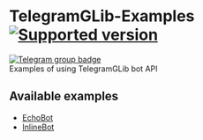 # TelegramGLib-Examples [![Supported version](https://img.shields.io/badge/Telegram%20Bot%20API-6.8-blue)](https://core.telegram.org/bots/api-changelog#april-21-2023)
[![Telegram group badge](https://img.shields.io/badge/Telegram-Join_the_chat-2CA5E0?style=flat&logo=telegram)](https://t.me/vala_lang)  
Examples of using TelegramGLib bot API

## Available examples

* [EchoBot](https://github.com/SpikedPaladin/TelegramGLib-Examples/tree/main/EchoBot)
* [InlineBot](https://github.com/SpikedPaladin/TelegramGLib-Examples/tree/main/InlineBot)

